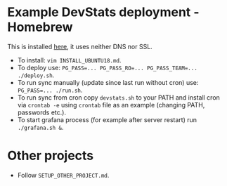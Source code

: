 # Example DevStats deployment - Homebrew

This is installed [here](http://147.75.97.234:3001), it uses neither DNS nor SSL.

- To install: `vim INSTALL_UBUNTU18.md`.
- To deploy use: `PG_PASS=... PG_PASS_RO=... PG_PASS_TEAM=... ./deploy.sh`.
- To run sync manually (update since last run without cron) use: `PG_PASS=... ./run.sh`.
- To run sync from cron copy `devstats.sh` to your PATH and install cron via `crontab -e` using `crontab` file as an example (changing PATH, passwords etc.).
- To start grafana process (for example after server restart) run `./grafana.sh &`.

# Other projects

- Follow `SETUP_OTHER_PROJECT.md`.
